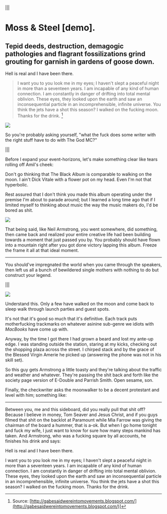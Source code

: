 |||

  # Moss & Steel [demo].

  ## Tepid deeds, destruction, demagogic pathologies and flagrant fossilizations grind grouting for garnish in gardens of goose down.

  Hell is real and I have been there.

  > I want you to you look me in my eyes; I haven't slept a peaceful night in more than a seventeen years. I am incapable of any kind of human connection. I am constantly in danger of drifting into total mental oblivion. These eyes, they looked upon the earth and saw an inconsequential particle in an incomprehensible, infinite universe. You think the jets have a shot this season? I walked on the fucking moon. Thanks for the drink. [^1]

  <img class="img" src="http://cloud.ahfr.org/22e5b4d0a9872511881f.jpg" />

  <p class="u-center">So you're probably asking yourself, "what the fuck does some writer with the right stuff have to do with The God MC?"</p>

|||

  Before I expand your event-horizons, let's make something clear like tears rolling off Amil's cheek:

  Don't go thinking that The Black Album is comparable to walking on the moon. I ain't Dick Vitale with a flower pot on my head. Even I'm not that hyperbolic.

  Rest assured that I don't think you made this album operating under the premise I'm about to parade around; but I learned a long time ago that if I limited myself to thinking about music the way the music makers do, I'd be bored as shit.

  <img class="img img--positioned img--right" src="http://cloud.ahfr.org/f24929a0407db76c9747.jpg" />

  That being said, like Neil Armstrong, you went somewhere, did something, then came back and realized your entire creative life had been building towards a moment that just passed you by. You probably should have flown into a mountain right after you got done victory lapping this album. Freeze the frame it all at that ideal moment.

  ---

  You should've impregnated the world when you came through the speakers, then left us all a bunch of bewildered single mothers with nothing to do but construct your legend.

|||

  <img class="img img--small" src="http://cloud.ahfr.org/fa1a767d0c98ea5d33f4.jpg" />

  Understand this. Only a few have walked on the moon and come back to sleep walk through launch parties and guest spots.

  It's not that it's good so much that it's definitive. Each track puts motherfucking trackmarks on whatever asinine sub-genre we idiots with _MacBooks_ have come up with.

  Anyway, by the time I got there I had grown a beard and lost my ante-up edge. I was standing outside the station, staring at my kicks, checking out the shopping plaza across the street. I chirped stack and by the grace of the Blessed Virgin Amerie he picked up (answering the phone was not in his skill set).

  So this guy gets Armstrong a little toasty and they're talking about the traffic and weather and whatever. They're passing the shit back and forth like the society page version of E-Double and Parrish Smith. Open sesame, son.

  Finally, the checkwriter asks the moonwalker to be a decent protestant and level with him; something like:


---

Between you, me and this sideboard, did you really pull that shit off? Because I believe in money, Tom Seaver and Jesus Christ, and if you guys filmed that shit on the backlot at Paramount while Mia Farrow was giving the chairman of the board a hummer, that is a-ok. But when I go home tonight and fuck my wife, I just want to know for sure how many steps mankind has taken. And Armstrong, who was a fucking square by all accounts, he finishes his drink and says:

Hell is real and I have been there.

I want you to you look me in my eyes; I haven't slept a peaceful night in more than a seventeen years. I am incapable of any kind of human connection. I am constantly in danger of drifting into total mental oblivion. These eyes, they looked upon the earth and saw an inconsequential particle in an incomprehensible, infinite universe. You think the jets have a shot this season? I walked on the fucking moon. Thanks for the drink.

<!-- We're missing the people we need in key places in order to get ahead and truly dominate, but that's OK, because our competitors don't have them either, so no one really gets ahead, and the customers end up with the same middling products over and over. -->

[^1]: Source: [http://gabesaidwereintomovements.blogspot.com/](http://gabesaidwereintomovements.blogspot.com/)]
